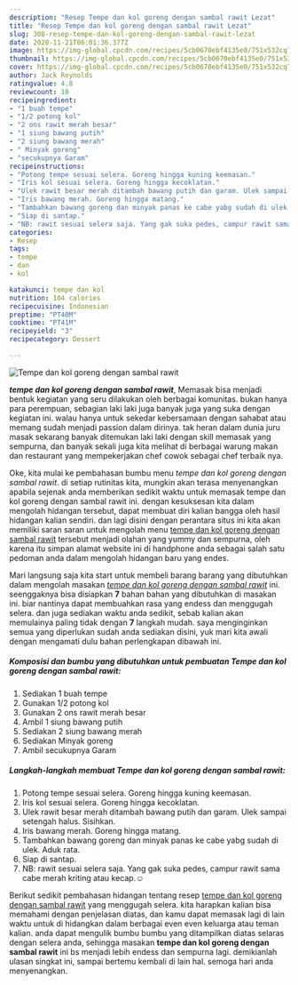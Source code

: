 ```yaml
---
description: "Resep Tempe dan kol goreng dengan sambal rawit Lezat"
title: "Resep Tempe dan kol goreng dengan sambal rawit Lezat"
slug: 308-resep-tempe-dan-kol-goreng-dengan-sambal-rawit-lezat
date: 2020-11-21T06:01:36.377Z
image: https://img-global.cpcdn.com/recipes/5cb0670ebf4135e0/751x532cq70/tempe-dan-kol-goreng-dengan-sambal-rawit-foto-resep-utama.jpg
thumbnail: https://img-global.cpcdn.com/recipes/5cb0670ebf4135e0/751x532cq70/tempe-dan-kol-goreng-dengan-sambal-rawit-foto-resep-utama.jpg
cover: https://img-global.cpcdn.com/recipes/5cb0670ebf4135e0/751x532cq70/tempe-dan-kol-goreng-dengan-sambal-rawit-foto-resep-utama.jpg
author: Jack Reynolds
ratingvalue: 4.8
reviewcount: 10
recipeingredient:
- "1 buah tempe"
- "1/2 potong kol"
- "2 ons rawit merah besar"
- "1 siung bawang putih"
- "2 siung bawang merah"
- " Minyak goreng"
- "secukupnya Garam"
recipeinstructions:
- "Potong tempe sesuai selera. Goreng hingga kuning keemasan."
- "Iris kol sesuai selera. Goreng hingga kecoklatan."
- "Ulek rawit besar merah ditambah bawang putih dan garam. Ulek sampai setengah halus. Sisihkan."
- "Iris bawang merah. Goreng hingga matang."
- "Tambahkan bawang goreng dan minyak panas ke cabe yabg sudah di ulek. Aduk rata."
- "Siap di santap."
- "NB: rawit sesuai selera saja. Yang gak suka pedes, campur rawit sama cabe merah kriting atau kecap.☺️"
categories:
- Resep
tags:
- tempe
- dan
- kol

katakunci: tempe dan kol 
nutrition: 104 calories
recipecuisine: Indonesian
preptime: "PT40M"
cooktime: "PT41M"
recipeyield: "3"
recipecategory: Dessert

---
```



![Tempe dan kol goreng dengan sambal rawit](https://img-global.cpcdn.com/recipes/5cb0670ebf4135e0/751x532cq70/tempe-dan-kol-goreng-dengan-sambal-rawit-foto-resep-utama.jpg)

<b><i>tempe dan kol goreng dengan sambal rawit</i></b>, Memasak bisa menjadi bentuk kegiatan yang seru dilakukan oleh berbagai komunitas. bukan hanya para perempuan, sebagian laki laki juga banyak juga yang suka dengan kegiatan ini. walau hanya untuk sekedar kebersamaan dengan sahabat atau memang sudah menjadi passion dalam dirinya. tak heran dalam dunia juru masak sekarang banyak ditemukan laki laki dengan skill memasak yang sempurna, dan banyak sekali juga kita melihat di berbagai warung makan dan restaurant yang mempekerjakan chef cowok sebagai chef terbaik nya.

Oke, kita mulai ke pembahasan bumbu menu <i>tempe dan kol goreng dengan sambal rawit</i>. di setiap rutinitas kita, mungkin akan terasa menyenangkan apabila sejenak anda memberikan sedikit waktu untuk memasak tempe dan kol goreng dengan sambal rawit ini. dengan kesuksesan kita dalam mengolah hidangan tersebut, dapat membuat diri kalian bangga oleh hasil hidangan kalian sendiri. dan lagi disini dengan perantara situs ini kita akan memiliki saran saran untuk mengolah menu <u>tempe dan kol goreng dengan sambal rawit</u> tersebut menjadi olahan yang yummy dan sempurna, oleh karena itu simpan alamat website ini di handphone anda sebagai salah satu pedoman anda dalam mengolah hidangan baru yang endes.




Mari langsung saja kita start untuk membeli barang barang yang dibutuhkan dalam mengolah masakan <u><i>tempe dan kol goreng dengan sambal rawit</i></u> ini. seenggaknya bisa disiapkan <b>7</b> bahan bahan yang dibutuhkan di masakan ini. biar nantinya dapat membuahkan rasa yang endess dan menggugah selera. dan juga sediakan waktu anda sedikit, sebab kalian akan memulainya paling tidak dengan <b>7</b> langkah mudah. saya menginginkan semua yang diperlukan sudah anda sediakan disini, yuk mari kita awali dengan mengamati dulu bahan perlengkapan dibawah ini.

<!--inarticleads1-->

##### Komposisi dan bumbu yang dibutuhkan untuk pembuatan Tempe dan kol goreng dengan sambal rawit:

1. Sediakan 1 buah tempe
1. Gunakan 1/2 potong kol
1. Gunakan 2 ons rawit merah besar
1. Ambil 1 siung bawang putih
1. Sediakan 2 siung bawang merah
1. Sediakan  Minyak goreng
1. Ambil secukupnya Garam




<!--inarticleads2-->

##### Langkah-langkah membuat Tempe dan kol goreng dengan sambal rawit:

1. Potong tempe sesuai selera. Goreng hingga kuning keemasan.
1. Iris kol sesuai selera. Goreng hingga kecoklatan.
1. Ulek rawit besar merah ditambah bawang putih dan garam. Ulek sampai setengah halus. Sisihkan.
1. Iris bawang merah. Goreng hingga matang.
1. Tambahkan bawang goreng dan minyak panas ke cabe yabg sudah di ulek. Aduk rata.
1. Siap di santap.
1. NB: rawit sesuai selera saja. Yang gak suka pedes, campur rawit sama cabe merah kriting atau kecap.☺️




Berikut sedikit pembahasan hidangan tentang resep <u>tempe dan kol goreng dengan sambal rawit</u> yang menggugah selera. kita harapkan kalian bisa memahami dengan penjelasan diatas, dan kamu dapat memasak lagi di lain waktu untuk di hidangkan dalam berbagai even even keluarga atau teman kalian. anda dapat mengulik bumbu bumbu yang ditampilkan diatas selaras dengan selera anda, sehingga masakan <b>tempe dan kol goreng dengan sambal rawit</b> ini bs menjadi lebih endess dan sempurna lagi. demikianlah ulasan singkat ini, sampai bertemu kembali di lain hal. semoga hari anda menyenangkan.
